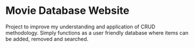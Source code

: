# Movie Database Website
Project to improve my understanding and application of CRUD methodology. Simply functions as a user friendly database where items can be added, removed and searched.
